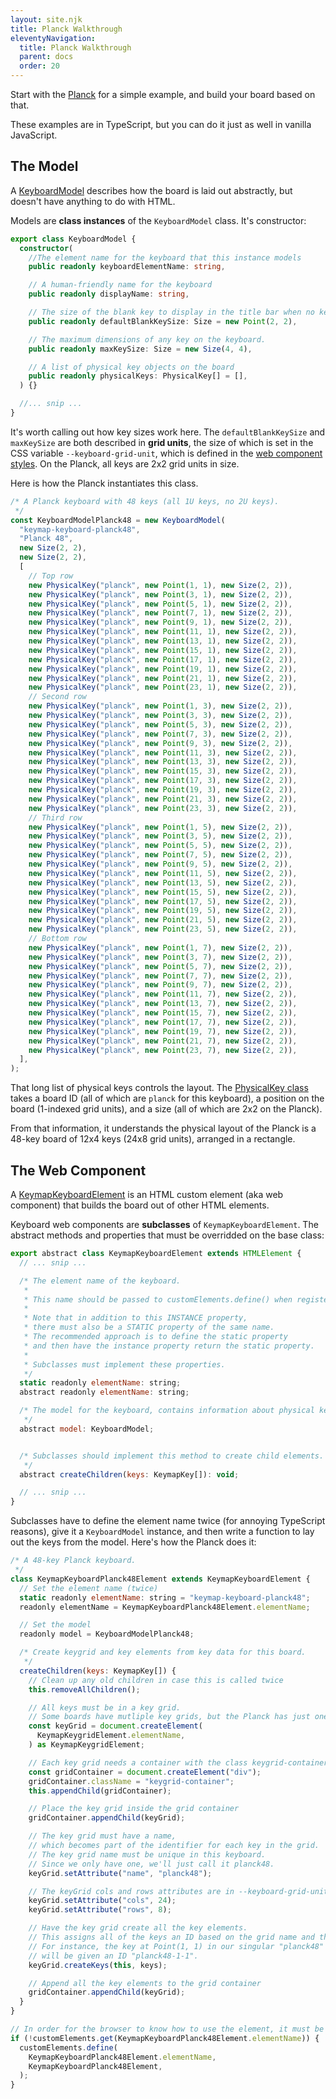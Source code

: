 ```yaml
---
layout: site.njk
title: Planck Walkthrough
eleventyNavigation:
  title: Planck Walkthrough
  parent: docs
  order: 20
---
```


Start with the [Planck](https://github.com/mrled/KeymapKit/tree/master/keyboard.planck48)
for a simple example, and build your board based on that.

These examples are in TypeScript,
but you can do it just as well in vanilla JavaScript.

## The Model

A [KeyboardModel](https://github.com/mrled/KeymapKit/blob/master/ui/src/lib/KeyboardModel.ts)
describes how the board is laid out abstractly,
but doesn't have anything to do with HTML.

Models are **class instances** of the `KeyboardModel` class.
It's constructor:

```typescript
export class KeyboardModel {
  constructor(
    //The element name for the keyboard that this instance models
    public readonly keyboardElementName: string,

    // A human-friendly name for the keyboard
    public readonly displayName: string,

    // The size of the blank key to display in the title bar when no key is selected.
    public readonly defaultBlankKeySize: Size = new Point(2, 2),

    // The maximum dimensions of any key on the keyboard.
    public readonly maxKeySize: Size = new Size(4, 4),

    // A list of physical key objects on the board
    public readonly physicalKeys: PhysicalKey[] = [],
  ) {}

  //... snip ...
}
```

It's worth calling out how key sizes work here.
The `defaultBlankKeySize` and `maxKeySize` are both described in **grid units**,
the size of which is set in the CSS variable `--keyboard-grid-unit`,
which is defined in the
[web component styles](https://github.com/mrled/KeymapKit/blob/master/ui/src/styles/vars.css#L77).
On the Planck, all keys are 2x2 grid units in size.

Here is how the Planck instantiates this class.

```typescript
/* A Planck keyboard with 48 keys (all 1U keys, no 2U keys).
 */
const KeyboardModelPlanck48 = new KeyboardModel(
  "keymap-keyboard-planck48",
  "Planck 48",
  new Size(2, 2),
  new Size(2, 2),
  [
    // Top row
    new PhysicalKey("planck", new Point(1, 1), new Size(2, 2)),
    new PhysicalKey("planck", new Point(3, 1), new Size(2, 2)),
    new PhysicalKey("planck", new Point(5, 1), new Size(2, 2)),
    new PhysicalKey("planck", new Point(7, 1), new Size(2, 2)),
    new PhysicalKey("planck", new Point(9, 1), new Size(2, 2)),
    new PhysicalKey("planck", new Point(11, 1), new Size(2, 2)),
    new PhysicalKey("planck", new Point(13, 1), new Size(2, 2)),
    new PhysicalKey("planck", new Point(15, 1), new Size(2, 2)),
    new PhysicalKey("planck", new Point(17, 1), new Size(2, 2)),
    new PhysicalKey("planck", new Point(19, 1), new Size(2, 2)),
    new PhysicalKey("planck", new Point(21, 1), new Size(2, 2)),
    new PhysicalKey("planck", new Point(23, 1), new Size(2, 2)),
    // Second row
    new PhysicalKey("planck", new Point(1, 3), new Size(2, 2)),
    new PhysicalKey("planck", new Point(3, 3), new Size(2, 2)),
    new PhysicalKey("planck", new Point(5, 3), new Size(2, 2)),
    new PhysicalKey("planck", new Point(7, 3), new Size(2, 2)),
    new PhysicalKey("planck", new Point(9, 3), new Size(2, 2)),
    new PhysicalKey("planck", new Point(11, 3), new Size(2, 2)),
    new PhysicalKey("planck", new Point(13, 3), new Size(2, 2)),
    new PhysicalKey("planck", new Point(15, 3), new Size(2, 2)),
    new PhysicalKey("planck", new Point(17, 3), new Size(2, 2)),
    new PhysicalKey("planck", new Point(19, 3), new Size(2, 2)),
    new PhysicalKey("planck", new Point(21, 3), new Size(2, 2)),
    new PhysicalKey("planck", new Point(23, 3), new Size(2, 2)),
    // Third row
    new PhysicalKey("planck", new Point(1, 5), new Size(2, 2)),
    new PhysicalKey("planck", new Point(3, 5), new Size(2, 2)),
    new PhysicalKey("planck", new Point(5, 5), new Size(2, 2)),
    new PhysicalKey("planck", new Point(7, 5), new Size(2, 2)),
    new PhysicalKey("planck", new Point(9, 5), new Size(2, 2)),
    new PhysicalKey("planck", new Point(11, 5), new Size(2, 2)),
    new PhysicalKey("planck", new Point(13, 5), new Size(2, 2)),
    new PhysicalKey("planck", new Point(15, 5), new Size(2, 2)),
    new PhysicalKey("planck", new Point(17, 5), new Size(2, 2)),
    new PhysicalKey("planck", new Point(19, 5), new Size(2, 2)),
    new PhysicalKey("planck", new Point(21, 5), new Size(2, 2)),
    new PhysicalKey("planck", new Point(23, 5), new Size(2, 2)),
    // Bottom row
    new PhysicalKey("planck", new Point(1, 7), new Size(2, 2)),
    new PhysicalKey("planck", new Point(3, 7), new Size(2, 2)),
    new PhysicalKey("planck", new Point(5, 7), new Size(2, 2)),
    new PhysicalKey("planck", new Point(7, 7), new Size(2, 2)),
    new PhysicalKey("planck", new Point(9, 7), new Size(2, 2)),
    new PhysicalKey("planck", new Point(11, 7), new Size(2, 2)),
    new PhysicalKey("planck", new Point(13, 7), new Size(2, 2)),
    new PhysicalKey("planck", new Point(15, 7), new Size(2, 2)),
    new PhysicalKey("planck", new Point(17, 7), new Size(2, 2)),
    new PhysicalKey("planck", new Point(19, 7), new Size(2, 2)),
    new PhysicalKey("planck", new Point(21, 7), new Size(2, 2)),
    new PhysicalKey("planck", new Point(23, 7), new Size(2, 2)),
  ],
);
```

That long list of physical keys controls the layout.
The [PhysicalKey class](https://github.com/mrled/KeymapKit/blob/master/ui/src/lib/PhysicalKey.ts)
takes a board ID (all of which are `planck` for this keyboard),
a position on the board (1-indexed grid units),
and a size (all of which are 2x2 on the Planck).

From that information, it understands the physical layout of the Planck
is a 48-key board of 12x4 keys (24x8 grid units),
arranged in a rectangle.

## The Web Component

A [KeymapKeyboardElement](https://github.com/mrled/KeymapKit/blob/master/ui/src/webcomponents/keymap-keyboard.ts#L10)
is an HTML custom element (aka web component)
that builds the board out of other HTML elements.

Keyboard web components are **subclasses** of `KeymapKeyboardElement`.
The abstract methods and properties that must be overridded on the base class:

```javascript
export abstract class KeymapKeyboardElement extends HTMLElement {
  // ... snip ...

  /* The element name of the keyboard.
   *
   * This name should be passed to customElements.define() when registering the keyboard.
   *
   * Note that in addition to this INSTANCE property,
   * there must also be a STATIC property of the same name.
   * The recommended approach is to define the static property
   * and then have the instance property return the static property.
   *
   * Subclasses must implement these properties.
   */
  static readonly elementName: string;
  abstract readonly elementName: string;

  /* The model for the keyboard, contains information about physical keys etc.
   */
  abstract model: KeyboardModel;


  /* Subclasses should implement this method to create child elements.
   */
  abstract createChildren(keys: KeymapKey[]): void;

  // ... snip ...
}
```

Subclasses have to define the element name twice (for annoying TypeScript reasons),
give it a `KeyboardModel` instance,
and then write a function to lay out the keys from the model.
Here's how the Planck does it:

```javascript
/* A 48-key Planck keyboard.
 */
class KeymapKeyboardPlanck48Element extends KeymapKeyboardElement {
  // Set the element name (twice)
  static readonly elementName: string = "keymap-keyboard-planck48";
  readonly elementName = KeymapKeyboardPlanck48Element.elementName;

  // Set the model
  readonly model = KeyboardModelPlanck48;

  /* Create keygrid and key elements from key data for this board.
   */
  createChildren(keys: KeymapKey[]) {
    // Clean up any old children in case this is called twice
    this.removeAllChildren();

    // All keys must be in a key grid.
    // Some boards have mutliple key grids, but the Planck has just one.
    const keyGrid = document.createElement(
      KeymapKeygridElement.elementName,
    ) as KeymapKeygridElement;

    // Each key grid needs a container with the class keygrid-container.
    const gridContainer = document.createElement("div");
    gridContainer.className = "keygrid-container";
    this.appendChild(gridContainer);

    // Place the key grid inside the grid container
    gridContainer.appendChild(keyGrid);

    // The key grid must have a name,
    // which becomes part of the identifier for each key in the grid.
    // The key grid name must be unique in this keyboard.
    // Since we only have one, we'll just call it planck48.
    keyGrid.setAttribute("name", "planck48");

    // The keyGrid cols and rows attributes are in --keyboard-grid-unit
    keyGrid.setAttribute("cols", 24);
    keyGrid.setAttribute("rows", 8);

    // Have the key grid create all the key elements.
    // This assigns all of the keys an ID based on the grid name and their position.
    // For instance, the key at Point(1, 1) in our singular "planck48" keygrid
    // will be given an ID "planck48-1-1".
    keyGrid.createKeys(this, keys);

    // Append all the key elements to the grid container
    gridContainer.appendChild(keyGrid);
  }
}

// In order for the browser to know how to use the element, it must be defined.
if (!customElements.get(KeymapKeyboardPlanck48Element.elementName)) {
  customElements.define(
    KeymapKeyboardPlanck48Element.elementName,
    KeymapKeyboardPlanck48Element,
  );
}
```
